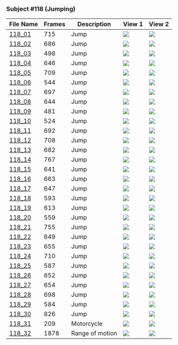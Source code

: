 ### Subject #118 (Jumping)
|File Name|Frames|Description|View 1|View 2|
|-|-|-|-|-|
|[118_01](https://github.com/Shriinivas/cmubvh/raw/main/Sequence-113-128/118/Data/118_01.zip)|715|Jump|<img src="https://github.com/Shriinivas/cmubvhgifs/blob/main/Sequence-113-128/118/118_01_0.gif"/>|<img src="https://github.com/Shriinivas/cmubvhgifs/blob/main/Sequence-113-128/118/118_01_1.gif"/>|
|[118_02](https://github.com/Shriinivas/cmubvh/raw/main/Sequence-113-128/118/Data/118_02.zip)|686|Jump|<img src="https://github.com/Shriinivas/cmubvhgifs/blob/main/Sequence-113-128/118/118_02_0.gif"/>|<img src="https://github.com/Shriinivas/cmubvhgifs/blob/main/Sequence-113-128/118/118_02_1.gif"/>|
|[118_03](https://github.com/Shriinivas/cmubvh/raw/main/Sequence-113-128/118/Data/118_03.zip)|498|Jump|<img src="https://github.com/Shriinivas/cmubvhgifs/blob/main/Sequence-113-128/118/118_03_0.gif"/>|<img src="https://github.com/Shriinivas/cmubvhgifs/blob/main/Sequence-113-128/118/118_03_1.gif"/>|
|[118_04](https://github.com/Shriinivas/cmubvh/raw/main/Sequence-113-128/118/Data/118_04.zip)|646|Jump|<img src="https://github.com/Shriinivas/cmubvhgifs/blob/main/Sequence-113-128/118/118_04_0.gif"/>|<img src="https://github.com/Shriinivas/cmubvhgifs/blob/main/Sequence-113-128/118/118_04_1.gif"/>|
|[118_05](https://github.com/Shriinivas/cmubvh/raw/main/Sequence-113-128/118/Data/118_05.zip)|709|Jump|<img src="https://github.com/Shriinivas/cmubvhgifs/blob/main/Sequence-113-128/118/118_05_0.gif"/>|<img src="https://github.com/Shriinivas/cmubvhgifs/blob/main/Sequence-113-128/118/118_05_1.gif"/>|
|[118_06](https://github.com/Shriinivas/cmubvh/raw/main/Sequence-113-128/118/Data/118_06.zip)|544|Jump|<img src="https://github.com/Shriinivas/cmubvhgifs/blob/main/Sequence-113-128/118/118_06_0.gif"/>|<img src="https://github.com/Shriinivas/cmubvhgifs/blob/main/Sequence-113-128/118/118_06_1.gif"/>|
|[118_07](https://github.com/Shriinivas/cmubvh/raw/main/Sequence-113-128/118/Data/118_07.zip)|697|Jump|<img src="https://github.com/Shriinivas/cmubvhgifs/blob/main/Sequence-113-128/118/118_07_0.gif"/>|<img src="https://github.com/Shriinivas/cmubvhgifs/blob/main/Sequence-113-128/118/118_07_1.gif"/>|
|[118_08](https://github.com/Shriinivas/cmubvh/raw/main/Sequence-113-128/118/Data/118_08.zip)|644|Jump|<img src="https://github.com/Shriinivas/cmubvhgifs/blob/main/Sequence-113-128/118/118_08_0.gif"/>|<img src="https://github.com/Shriinivas/cmubvhgifs/blob/main/Sequence-113-128/118/118_08_1.gif"/>|
|[118_09](https://github.com/Shriinivas/cmubvh/raw/main/Sequence-113-128/118/Data/118_09.zip)|481|Jump|<img src="https://github.com/Shriinivas/cmubvhgifs/blob/main/Sequence-113-128/118/118_09_0.gif"/>|<img src="https://github.com/Shriinivas/cmubvhgifs/blob/main/Sequence-113-128/118/118_09_1.gif"/>|
|[118_10](https://github.com/Shriinivas/cmubvh/raw/main/Sequence-113-128/118/Data/118_10.zip)|524|Jump|<img src="https://github.com/Shriinivas/cmubvhgifs/blob/main/Sequence-113-128/118/118_10_0.gif"/>|<img src="https://github.com/Shriinivas/cmubvhgifs/blob/main/Sequence-113-128/118/118_10_1.gif"/>|
|[118_11](https://github.com/Shriinivas/cmubvh/raw/main/Sequence-113-128/118/Data/118_11.zip)|692|Jump|<img src="https://github.com/Shriinivas/cmubvhgifs/blob/main/Sequence-113-128/118/118_11_0.gif"/>|<img src="https://github.com/Shriinivas/cmubvhgifs/blob/main/Sequence-113-128/118/118_11_1.gif"/>|
|[118_12](https://github.com/Shriinivas/cmubvh/raw/main/Sequence-113-128/118/Data/118_12.zip)|708|Jump|<img src="https://github.com/Shriinivas/cmubvhgifs/blob/main/Sequence-113-128/118/118_12_0.gif"/>|<img src="https://github.com/Shriinivas/cmubvhgifs/blob/main/Sequence-113-128/118/118_12_1.gif"/>|
|[118_13](https://github.com/Shriinivas/cmubvh/raw/main/Sequence-113-128/118/Data/118_13.zip)|682|Jump|<img src="https://github.com/Shriinivas/cmubvhgifs/blob/main/Sequence-113-128/118/118_13_0.gif"/>|<img src="https://github.com/Shriinivas/cmubvhgifs/blob/main/Sequence-113-128/118/118_13_1.gif"/>|
|[118_14](https://github.com/Shriinivas/cmubvh/raw/main/Sequence-113-128/118/Data/118_14.zip)|767|Jump|<img src="https://github.com/Shriinivas/cmubvhgifs/blob/main/Sequence-113-128/118/118_14_0.gif"/>|<img src="https://github.com/Shriinivas/cmubvhgifs/blob/main/Sequence-113-128/118/118_14_1.gif"/>|
|[118_15](https://github.com/Shriinivas/cmubvh/raw/main/Sequence-113-128/118/Data/118_15.zip)|641|Jump|<img src="https://github.com/Shriinivas/cmubvhgifs/blob/main/Sequence-113-128/118/118_15_0.gif"/>|<img src="https://github.com/Shriinivas/cmubvhgifs/blob/main/Sequence-113-128/118/118_15_1.gif"/>|
|[118_16](https://github.com/Shriinivas/cmubvh/raw/main/Sequence-113-128/118/Data/118_16.zip)|663|Jump|<img src="https://github.com/Shriinivas/cmubvhgifs/blob/main/Sequence-113-128/118/118_16_0.gif"/>|<img src="https://github.com/Shriinivas/cmubvhgifs/blob/main/Sequence-113-128/118/118_16_1.gif"/>|
|[118_17](https://github.com/Shriinivas/cmubvh/raw/main/Sequence-113-128/118/Data/118_17.zip)|647|Jump|<img src="https://github.com/Shriinivas/cmubvhgifs/blob/main/Sequence-113-128/118/118_17_0.gif"/>|<img src="https://github.com/Shriinivas/cmubvhgifs/blob/main/Sequence-113-128/118/118_17_1.gif"/>|
|[118_18](https://github.com/Shriinivas/cmubvh/raw/main/Sequence-113-128/118/Data/118_18.zip)|593|Jump|<img src="https://github.com/Shriinivas/cmubvhgifs/blob/main/Sequence-113-128/118/118_18_0.gif"/>|<img src="https://github.com/Shriinivas/cmubvhgifs/blob/main/Sequence-113-128/118/118_18_1.gif"/>|
|[118_19](https://github.com/Shriinivas/cmubvh/raw/main/Sequence-113-128/118/Data/118_19.zip)|613|Jump|<img src="https://github.com/Shriinivas/cmubvhgifs/blob/main/Sequence-113-128/118/118_19_0.gif"/>|<img src="https://github.com/Shriinivas/cmubvhgifs/blob/main/Sequence-113-128/118/118_19_1.gif"/>|
|[118_20](https://github.com/Shriinivas/cmubvh/raw/main/Sequence-113-128/118/Data/118_20.zip)|559|Jump|<img src="https://github.com/Shriinivas/cmubvhgifs/blob/main/Sequence-113-128/118/118_20_0.gif"/>|<img src="https://github.com/Shriinivas/cmubvhgifs/blob/main/Sequence-113-128/118/118_20_1.gif"/>|
|[118_21](https://github.com/Shriinivas/cmubvh/raw/main/Sequence-113-128/118/Data/118_21.zip)|755|Jump|<img src="https://github.com/Shriinivas/cmubvhgifs/blob/main/Sequence-113-128/118/118_21_0.gif"/>|<img src="https://github.com/Shriinivas/cmubvhgifs/blob/main/Sequence-113-128/118/118_21_1.gif"/>|
|[118_22](https://github.com/Shriinivas/cmubvh/raw/main/Sequence-113-128/118/Data/118_22.zip)|649|Jump|<img src="https://github.com/Shriinivas/cmubvhgifs/blob/main/Sequence-113-128/118/118_22_0.gif"/>|<img src="https://github.com/Shriinivas/cmubvhgifs/blob/main/Sequence-113-128/118/118_22_1.gif"/>|
|[118_23](https://github.com/Shriinivas/cmubvh/raw/main/Sequence-113-128/118/Data/118_23.zip)|655|Jump|<img src="https://github.com/Shriinivas/cmubvhgifs/blob/main/Sequence-113-128/118/118_23_0.gif"/>|<img src="https://github.com/Shriinivas/cmubvhgifs/blob/main/Sequence-113-128/118/118_23_1.gif"/>|
|[118_24](https://github.com/Shriinivas/cmubvh/raw/main/Sequence-113-128/118/Data/118_24.zip)|710|Jump|<img src="https://github.com/Shriinivas/cmubvhgifs/blob/main/Sequence-113-128/118/118_24_0.gif"/>|<img src="https://github.com/Shriinivas/cmubvhgifs/blob/main/Sequence-113-128/118/118_24_1.gif"/>|
|[118_25](https://github.com/Shriinivas/cmubvh/raw/main/Sequence-113-128/118/Data/118_25.zip)|587|Jump|<img src="https://github.com/Shriinivas/cmubvhgifs/blob/main/Sequence-113-128/118/118_25_0.gif"/>|<img src="https://github.com/Shriinivas/cmubvhgifs/blob/main/Sequence-113-128/118/118_25_1.gif"/>|
|[118_26](https://github.com/Shriinivas/cmubvh/raw/main/Sequence-113-128/118/Data/118_26.zip)|652|Jump|<img src="https://github.com/Shriinivas/cmubvhgifs/blob/main/Sequence-113-128/118/118_26_0.gif"/>|<img src="https://github.com/Shriinivas/cmubvhgifs/blob/main/Sequence-113-128/118/118_26_1.gif"/>|
|[118_27](https://github.com/Shriinivas/cmubvh/raw/main/Sequence-113-128/118/Data/118_27.zip)|654|Jump|<img src="https://github.com/Shriinivas/cmubvhgifs/blob/main/Sequence-113-128/118/118_27_0.gif"/>|<img src="https://github.com/Shriinivas/cmubvhgifs/blob/main/Sequence-113-128/118/118_27_1.gif"/>|
|[118_28](https://github.com/Shriinivas/cmubvh/raw/main/Sequence-113-128/118/Data/118_28.zip)|698|Jump|<img src="https://github.com/Shriinivas/cmubvhgifs/blob/main/Sequence-113-128/118/118_28_0.gif"/>|<img src="https://github.com/Shriinivas/cmubvhgifs/blob/main/Sequence-113-128/118/118_28_1.gif"/>|
|[118_29](https://github.com/Shriinivas/cmubvh/raw/main/Sequence-113-128/118/Data/118_29.zip)|584|Jump|<img src="https://github.com/Shriinivas/cmubvhgifs/blob/main/Sequence-113-128/118/118_29_0.gif"/>|<img src="https://github.com/Shriinivas/cmubvhgifs/blob/main/Sequence-113-128/118/118_29_1.gif"/>|
|[118_30](https://github.com/Shriinivas/cmubvh/raw/main/Sequence-113-128/118/Data/118_30.zip)|826|Jump|<img src="https://github.com/Shriinivas/cmubvhgifs/blob/main/Sequence-113-128/118/118_30_0.gif"/>|<img src="https://github.com/Shriinivas/cmubvhgifs/blob/main/Sequence-113-128/118/118_30_1.gif"/>|
|[118_31](https://github.com/Shriinivas/cmubvh/raw/main/Sequence-113-128/118/Data/118_31.zip)|209|Motorcycle|<img src="https://github.com/Shriinivas/cmubvhgifs/blob/main/Sequence-113-128/118/118_31_0.gif"/>|<img src="https://github.com/Shriinivas/cmubvhgifs/blob/main/Sequence-113-128/118/118_31_1.gif"/>|
|[118_32](https://github.com/Shriinivas/cmubvh/raw/main/Sequence-113-128/118/Data/118_32.zip)|1878|Range of motion|<img src="https://github.com/Shriinivas/cmubvhgifs/blob/main/Sequence-113-128/118/118_32_0.gif"/>|<img src="https://github.com/Shriinivas/cmubvhgifs/blob/main/Sequence-113-128/118/118_32_1.gif"/>|
